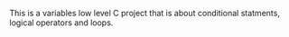 This is a variables low level C project that is about conditional statments, logical operators and loops.
